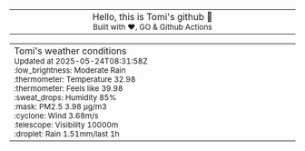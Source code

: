 
<div align="center">
<table>
<tbody>
<td align="center">
<img width="2000" height="0"><br>
Hello, this is Tomi's github 👋<br>
<sup>Built with ❤️, GO & Github Actions</sup><br>
<img width="2000" height="0">
</td>
</tbody>
</table>
</div>
<table>
<tbody>
<td align="left">
<img width="2000" height="0"><br>
Tomi's weather conditions<br>
<sup>Updated at 2025-05-24T08:31:58Z</sup><br>
<sup>:low_brightness: Moderate Rain</sup><br>
<sup>:thermometer: Temperature 32.98 </sup><br>
<sup>:thermometer: Feels like 39.98</sup><br>
<sup>:sweat_drops: Humidity 85%</sup><br>
<sup>:mask: PM2.5 3.98 μg/m3</sup><br>
<sup>:cyclone: Wind 3.68m/s </sup><br>
<sup>:telescope: Visibility 10000m </sup><br>
<sup>:droplet: Rain 1.51mm/last 1h </sup><br>
<img width="2000" height="0">
</td>
<td align="left">
<img width="2000" height="0"><br>
<br>
<img width="2000" height="0">
</td>
</tbody>
</table>
</div>
    